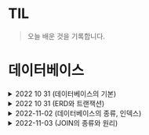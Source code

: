# TIL

>오늘 배운 것을 기록합니다.

# 데이터베이스

<details>
  <summary>2022 10 31 (데이터베이스의 기본)</summary>
<pre>

# 데이터베이스(DataBase)

데이터베이스는 일정한 규칙, 혹은 규약을 통해 구조화되어 저장되는 데이터의 모음입니다.
해당 데이터베이스를 제어, 관리하는 통합 시스템을 DBMS(DataBase Management System)
라고 합니다.

## 1. 엔티티(entity)

엔티티는 사람, 장소, 물건, 사건 등 여러 개의 속성을 지닌 명사를 의미합니다.
예를 들어 회원이라는 엔티티가 있다면 회원은 이름, 아이디, 주소 등의 속성을
갖습니다.

## 2. 릴레이션(relation)

데이터베이스에서 정보를 구분하여 저장하는 기본 단위로 엔티티에 관한 데이터를
데이터베이스는 릴레이션 하나에 담아서 관리합니다.
MYSQL등의 관계형 데이터베이스에서는 '테이블'이라고 하며 MongoDB등의 NoSQL 에서는 '컬렉션'
이라고 합니다.

### 2-1 데이터베이스의 구조

관계형 데이터베이스 : 레코드-테이블-데이터베이스
NoSQL 데이터베이스 : 도큐먼트-컬렉션-데이터베이스

## 3. 속성(attribute)

릴레이션에서 관리하는 구체적이며 고유한 이름을 갖는 정보로 서비스의 요구 사항을
기반으로 관리해야 할 필요가 있는 속성들만 엔티티의 속성이 됩니다.

## 4. 도메인(domain)

릴레이션에 포함된 각각의 속성들이 가질 수 있는 값의 집합을 말합니다.
예를 들어 성별이라는 속성이 있다면 이 속성이 가질 수 있는 값은 {남, 여}라는 집합이
됩니다.

## 5. 필드와 레코드

앞에서 설명한 것들을 기반으로 데이터베이스에서 필드와 레코드로 구성된 테이블을
만들 수 있습니다.

회원이란 엔티티는 member라는 테이블(릴레이션)로 속성인 이름, 아이디 등을 가지고 있으며 
name, ID, address 등의 필드를 가집니다.
이 테이블에 쌓이는 행(row) 단위의 데이터를 레코드(튜플)라고 합니다.

### 5-1 필드 타입

필드는 타입을 가지며 숫자 타입, 날짜 타입, 문자 타입 등이 있습니다.

## 6. 관계

데이터베이스에 테이블은 하나만 있는 것이 아닙니다. 여러 개의 테이블이 있고 이러한
테이블은 서로의 관계가 정의되어 있습니다. 이러한 관계를 관계화살표로 나타냅니다.

![image](https://user-images.githubusercontent.com/105253684/198938688-fc1ec943-b531-49ea-aa4d-0369a0f56a55.png)

### 6-1 1:1 관계

예를 들어 유저당 유저 이메일은 하나라면, 이 경우 1:1관계가 됩니다.

### 6-2 1:N 관계(일대다관계)

쇼핑몰 운영 중 한 유저당 여러 개의 상품을 장바구니에 넣을 수 있다.
이 경우 1:N 관계가 됩니다. 물론 하나도 넣지 않는 0개의 경우도 있으니 화살표를
통해 표현해야합니다.

### 6-3 N:M 관계(다대다관계)

학생과 강의 관계를 정의한다고 가정하면 학생도 강의를 많이 들을 수 있고, 강의도
여러 명의 학생을 포함할 수 있습니다. 이 경우 N:M 관계가 됩니다.
다대다관계는 두 테이블을 직접적으로 연결해서 구축하지는 않고 1:N,1:M이라는 관계를
갖는 테이블 두 개로 나눠서 설정합니다.

## 7. 키

테이블 간의 관계를 더 명확하게 하고 테이블 자체의 인덱스를 위해 설정된 장치로 
기본키, 외래키, 후보키, 슈퍼키, 대체키가 있습니다.

![image](https://user-images.githubusercontent.com/105253684/198939022-5603a149-a545-48f8-a593-fdbf05952242.png)

키들은 앞의 그림과 같은 관계를 가집니다. 슈퍼키는 유일성이 있고 그 안에 포함된
후보키는 최소성까지 갖춘 키입니다. 후보키 중에서 기본키로 선택되지 못한 키는
대체키가 됩니다. 
유일성이란 중복되는 값이 없는 것을 말하며, 최소성은 필드를 조합하지 않고 최소
필드만 써서 키를 형성할 수 있는 것을 말합니다.

### 7-1 기본키

기본키(Primary Key)는 줄여 PK라고 부르며, 유일성과 최소성을 만족하는 키입니다.
물론 {ID, name} 등 복합키를 기본키로 설정할 수 있지만 그렇게 되면 최소성을 만족
하지 않습니다.
기본키는 자연키 또는 인조키 중에 골라 설정합니다.

자연키 : 중복되지 않는 것을 '자연스레' 뽑다가 나오는 키
인조키 : mysql에 auto increment 등 같이 인위적으로 생성한 키

### 7-2 외래키

외래키(Foreign Key)는 FK라고도 하며, 다른테이블의 기본키를 그대로 참조하는
값으로 개체와의 관계를 식별하는 데 사용합니다.
외래키는 중복되어도 괜찮습니다.

### 7-3 후보키

후보키(Candidate Key)는 기본키가 될 수 있는 후보들이며 유일성과 최소성을
동시에 만족하는 키입니다.

### 7-4 대체키

대체키(Alternate Key)는 후보키가 두 개 이상일 경우 어느 하나를 기본키로
지정하고 남은 후보키들을 말합니다.

### 7-5 슈퍼키

슈퍼키(Super Key)는 각 레코드를 유일하게 식별할 수 있는 유일성을 갖춘 키입니다.

</pre>
</details>

<details>
  <summary>2022 10 31 (ERD와 트랜잭션)</summary>
<pre>

# 1. ERD(Entity Relationship Diagram)
ERD는 데이터베이스를 구축할 때 가장 기초적인 뼈대 역할을 하며, 릴레이션 간의 관계들을 정의한 것입니다.
서비스 구축 시 가장 먼저 신경 써야 할 부분이며, 이 부분을 넘어가면 단단하지 않은 골조로 건물을 짓는 것이
나 다름없습니다.

## 1-1 중요성
시스템의 요구 사항을 기반으로 작성되며 이 ERD를 기반으로 데이터베이스를 구축합니다. 데이터베이스를 구축한
이후에도 디버깅 또는 비즈니스 프로세스 재설계가 필요한 경우에 설계도 역할을 담당하기도 합니다.

## 1-2 정규화 과정
릴레이션간의 잘못된 종속 관계로 인해 데이터베이스 이상 현상이 일어나서 이를 해결하거나, 저장 공간을
효율적으로 사용하기 위해 릴레이션을 여러 개로 분리 하는 과정입니다.

---

# 2. 트랜잭션
데이터베이스에서 하나의 논리적 기능을 수행하기 위한 작업의 단위를 말하며 데이터베이스에 접근하는 방법은
쿼리이므로, 즉 여러 개의 쿼리들을 하나로 묶는 단위를 말합니다.
트랜잭션의 특징으로 원자성, 일관성, 독립성, 지속성이 있으며 이를 한꺼번에 ACID 특징이라고 합니다.

## 2-1 원자성(atomicity)
트랜잭션과 관련된 일이 모두 수행되었거나 되지 않았거나를 보장하는 특징입니다.

## 2-2 일관성(consistency)
'허용된 방식'으로만 데이터를 변경해야 하는 것을 의미합니다. 데이터베이스에 기록된 모든 데이터는 여러 가지
조건, 규칙에 따라 유효함을 가져야 합니다.

## 2-3 격리성(isolation)
트랜잭션 수행 시 서로 끼어들지 못하는 것을 말합니다. 복수의 병렬 트랜잭션은 서로 격리되어 마치 순차적으로
실행되는 것처럼 작동되어야 하고, 데이터베이스는 여러 사용자가 같은 데이터에 접근할 수 있어야 합니다.

## 2-4 지속성(durability)
성공적으로 수행된 트랜잭션은 영원히 반영되어야 하는 것을 의미합니다. 이는 데이터베이스에 시스템 장애가
발생해도 원래 상태로 복구하는 회복 기능이 있어야 함을 뜻하며, 데이터베이스는 이를 위해 체크섬, 저널링,
롤백 등의 기능을 제공합니다.

</pre>
</details>


<details>
  <summary>2022-11-02 (데이터베이스의 종류, 인덱스)</summary>
<pre>

# 1. 데이터베이스의 종류

![image](https://user-images.githubusercontent.com/105253684/199386413-67bb061c-518b-46a5-8184-3029cd1b68de.png)

## 1-1 관계형 데이터베이스
관계형 데이터베이스(RDBMS)는 행과 열을 가지는 표 형식 데이터를 저장하는 형태의 데이터베이스를 가리키며
SQL이라는 언어를 써서 조작합니다.
대표적으로 MYSQL, PostgreSQL, 오라클, MSSQL 등이 있습니다.

## 1-2 NoSQL(Not only SQL)
NoSQL은 Not only SQL 이라는 슬로건에서 생겨난 데이터베이스입니다. SQL(Structured Query Language(구조화된 쿼리 언어))
를 사용하지 않는 데이터베이스를 말합니다.
대표적으로 MongoDB와 redis 등이 있습니다.

## 1-3 관계형 데이터베이스와 NoSQL의 차이점
* 데이터 저장 방식
관계형은 SQL을 이용해 테이블에 저장하며 미리 작성된 스키마를 기반으로 정해진 형식에 맞게 데이터를 저장한다.
NoSQL은 key-value, document, wide-column, graph 등의 방식으로 데이터를 저장한다.
* 스키마의 형태
관계형은 고정된 형식의 스키마를 사용 NoSQL은 관계형보다 동적으로 스키마의 형태를 관리할 수 있다.
* 쿼리
관계형은 구조화된 쿼리 언어를 사용하여 형식과 테이블간의 관계에 맞춰 데이터를 요청해야하지만, NoSQL은 데이터 그룹
자체를 조회하는 것에 초점을 둬 구조화 되지 않은 쿼리 언어로도 데이터 요청이 가능하다.
* 확장성
관계형은 수직적으로 확장하지만, NoSQL은 수평적으로 확장한다.

---

# 2. 인덱스
데이터를 빠르게 찾을 수 있는 하나의 장치입니다. 예를 들어 책의 마지막 장에 있는 찾아보기를 생각하면 됩니다.

## 2-1 인덱스를 사용하는 이유 (장점)
인덱스의 가장 큰 특징은 데이터들이 정렬이 되어있다는 점. 이 특징으로 인해 조건 검색이라는 영역에서 굉장한 장점이
됩니다.

## 2-2 인텍스를 사용하면 무조건 효율이 좋을까? (단점)
인덱스의 장점은 그에 따른 부작용도 있습니다. 가장 큰 문제점은 정렬된 상태를 계속 유지시켜줘야 한다는 점.
그렇기에 레코드 내에 데이터 값이 바뀌는 부분이라면 악영향을 미칩니다.

## 2-3 인덱스의 구조
여러 가지 유형이 있지만 그중에서도 가장 많이 사용하는 인덱스의 구조는 밸런스드 트리 인덱스 구조(B-TREE)입니다.
B-TREE구조는 대부분의 DBMS에서 특히 중점적으로 사용하고 있는 가장 보편적인 인덱스입니다.

![image](https://user-images.githubusercontent.com/105253684/199397782-b1d2ad0f-b104-4135-865e-3b33c914f9c3.png)

구조는 위와 같이 Root(기준) / Branch(중간) / Leaf(말단) Node로 구성되며 계층적 구조를 갖습니다.

</pre>
</details>


<details>
  <summary>2022-11-03 (JOIN의 종류와 원리)</summary>
<pre>

# 1. JOIN 이란?
하나의 테이블이 아닌 두 개 이상의 테이블을 묶어서 하나의 결과물을 만드는 것을 말합니다.
MySQL에서는 JOIN이라는 쿼리로, MongoDB에서는 lookup이라는 쿼리로 이를 처리할 수 있습니다.
조인의 종류 중 대표적인 내부 조인, 왼쪽 조인, 오른쪽 조인, 합집합 조인이 있습니다.

## 1-1 JOIN의 종류

![image](https://user-images.githubusercontent.com/105253684/199636283-6a4c8e0e-8ab3-4958-8d92-1618d1218e9c.png)

앞의 그림처럼 두 테이블 간의 교집합이 있다고 할 때, 다음과 같은 네 가지 조인이 있습니다.

* 내부조인(inner join) : 왼쪽 테이블과 오른쪽 테이블의 두 행이 모두 일치하는 행이 있는 부분만 표기합니다.(교집합)
* 왼쪽조인(left outer join) : 왼쪽 테이블의 모든 행이 결과 테이블에 표기됩니다.
* 오른쪽 조인(right outer join) : 오른쪽 테이블의 모든 행이 결과 테이블에 표기됩니다.
* 합집합 조인(full outer join) : 두 개의 테이블을 기반으로 조인 조건에 만족하지 않는 행까지 모두 표기합니다.


</pre>
</details>